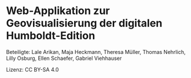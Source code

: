 # Web-Applikation zur Geovisualisierung der digitalen Humboldt-Edition
Beteiligte: Lale Arikan, Maja Heckmann, Theresa Müller, Thomas Nehrlich, Lilly Osburg, Ellen Schaefer, Gabriel Viehhauser

Lizenz: CC BY-SA 4.0
